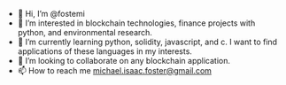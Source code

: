 - 👋 Hi, I’m @fostemi
- 👀 I’m interested in blockchain technologies, finance projects with python, and environmental research.  
- 🌱 I’m currently learning python, solidity, javascript, and c.  I want to find applications of these languages in my interests.  
- 💞️ I’m looking to collaborate on any blockchain application.  
- 📫 How to reach me michael.isaac.foster@gmail.com

<!---
fostemi/fostemi is a ✨ special ✨ repository because its `README.md` (this file) appears on your GitHub profile.
You can click the Preview link to take a look at your changes.
--->
